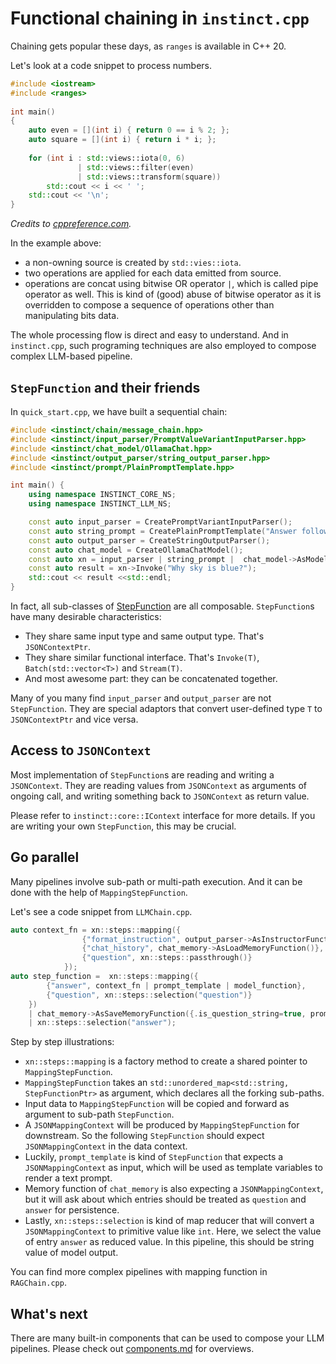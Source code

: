 # Functional chaining in `instinct.cpp`

Chaining gets popular these days, as `ranges` is available in C++ 20.

Let's look at a code snippet to process numbers. 

```c++
#include <iostream>
#include <ranges>
 
int main()
{
    auto even = [](int i) { return 0 == i % 2; };
    auto square = [](int i) { return i * i; };
 
    for (int i : std::views::iota(0, 6)
               | std::views::filter(even)
               | std::views::transform(square))
        std::cout << i << ' ';
    std::cout << '\n';
}
```

_Credits to [cppreference.com](https://en.cppreference.com/w/cpp/ranges/filter_view)._

In the example above:

* a non-owning source is created by `std::vies::iota`.
* two operations are applied for each data emitted from source.
* operations are concat using bitwise OR operator `|`, which is called pipe operator as well. This is kind of (good) abuse of bitwise operator as it is overridden to compose a sequence of operations other than manipulating bits data.

The whole processing flow is direct and easy to understand. And in `instinct.cpp`, such programing techniques are also employed to compose complex LLM-based pipeline.


## `StepFunction` and their friends


In `quick_start.cpp`, we have built a sequential chain:

```c++
#include <instinct/chain/message_chain.hpp>
#include <instinct/input_parser/PromptValueVariantInputParser.hpp>
#include <instinct/chat_model/OllamaChat.hpp>
#include <instinct/output_parser/string_output_parser.hpp>
#include <instinct/prompt/PlainPromptTemplate.hpp>

int main() {
    using namespace INSTINCT_CORE_NS;
    using namespace INSTINCT_LLM_NS;

    const auto input_parser = CreatePromptVariantInputParser();
    const auto string_prompt = CreatePlainPromptTemplate("Answer following question in one sentence: {question}");
    const auto output_parser = CreateStringOutputParser();
    const auto chat_model = CreateOllamaChatModel();
    const auto xn = input_parser | string_prompt |  chat_model->AsModelFunction() | output_parser;
    const auto result = xn->Invoke("Why sky is blue?");
    std::cout << result <<std::endl;
}

```

In fact, all sub-classes of [StepFunction](../modules/instinct-core/include/instinct/functional/StepFunctions.hpp) are all composable. `StepFunction`s have many desirable characteristics:

* They share same input type and same output type. That's `JSONContextPtr`.
* They share similar functional interface. That's `Invoke(T)`, `Batch(std::vector<T>)` and  `Stream(T)`. 
* And most awesome part: they can be concatenated together.

Many of you many find `input_parser` and `output_parser` are not `StepFunction`. They are special adaptors that convert user-defined type `T` to `JSONContextPtr` and vice versa.


## Access to `JSONContext`

Most implementation of `StepFunction`s are reading and writing a `JSONContext`. They are reading values from `JSONContext` as arguments of ongoing call, and writing something back to `JSONContext` as return value.

Please refer to `instinct::core::IContext` interface for more details. If you are writing your own `StepFunction`, this may be crucial.

## Go parallel

Many pipelines involve sub-path or multi-path execution. And it can be done with the help of `MappingStepFunction`.

Let's see a code snippet from `LLMChain.cpp`.

```c++
auto context_fn = xn::steps::mapping({
                {"format_instruction", output_parser->AsInstructorFunction()},
                {"chat_history", chat_memory->AsLoadMemoryFunction()},
                {"question", xn::steps::passthrough()}
            });
auto step_function =  xn::steps::mapping({
        {"answer", context_fn | prompt_template | model_function},
        {"question", xn::steps::selection("question")}
    })
    | chat_memory->AsSaveMemoryFunction({.is_question_string=true, prompt_variable_key="question", .answer_variable_key="answer"})
    | xn::steps::selection("answer");
```

Step by step illustrations:

* `xn::steps::mapping` is a factory method to create a shared pointer to `MappingStepFunction`.
* `MappingStepFunction` takes an `std::unordered_map<std::string, StepFunctionPtr>` as argument, which declares all the forking sub-paths.
* Input data to `MappingStepFunction` will be copied and forward as argument to sub-path `StepFunction`.
* A `JSONMappingContext` will be produced by `MappingStepFunction` for downstream. So the following `StepFunction` should expect `JSONMappingContext` in the data context.
* Luckily, `prompt_template` is kind of `StepFunction` that expects a  `JSONMappingContext` as input, which will be used as template variables to render a text prompt.
* Memory function of `chat_memory` is also expecting a `JSONMappingContext`, but it will ask about which entries should be treated as `question` and `answer` for persistence.
* Lastly,  `xn::steps::selection` is kind of map reducer that will convert a `JSONMappingContext` to primitive value like `int`. Here, we select the value of entry `answer` as reduced value. In this pipeline, this should be string value of model output. 

You can find more complex pipelines with mapping function in  `RAGChain.cpp`.

## What's next

There are many built-in components that can be used to compose your LLM pipelines. Please check out [components.md](./components.md) for overviews.
